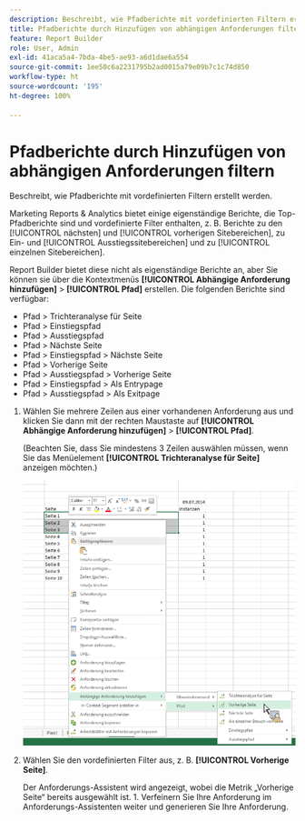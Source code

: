 ```yaml
---
description: Beschreibt, wie Pfadberichte mit vordefinierten Filtern erstellt werden.
title: Pfadberichte durch Hinzufügen von abhängigen Anforderungen filtern
feature: Report Builder
role: User, Admin
exl-id: 41aca5a4-7bda-4be5-ae93-a6d1dae6a554
source-git-commit: 1ee50c6a2231795b2ad0015a79e09b7c1c74d850
workflow-type: ht
source-wordcount: '195'
ht-degree: 100%

---
```


# Pfadberichte durch Hinzufügen von abhängigen Anforderungen filtern

Beschreibt, wie Pfadberichte mit vordefinierten Filtern erstellt werden.

Marketing Reports &amp; Analytics bietet einige eigenständige Berichte, die Top-Pfadberichte sind und vordefinierte Filter enthalten, z. B. Berichte zu den [!UICONTROL nächsten] und [!UICONTROL vorherigen Sitebereichen], zu Ein- und [!UICONTROL Ausstiegssitebereichen] und zu [!UICONTROL einzelnen Sitebereichen].

Report Builder bietet diese nicht als eigenständige Berichte an, aber Sie können sie über die Kontextmenüs **[!UICONTROL Abhängige Anforderung hinzufügen]** > **[!UICONTROL Pfad]** erstellen. Die folgenden Berichte sind verfügbar:

* Pfad > Trichteranalyse für Seite
* Pfad > Einstiegspfad
* Pfad > Ausstiegspfad
* Pfad > Nächste Seite
* Pfad > Einstiegspfad > Nächste Seite
* Pfad > Vorherige Seite
* Pfad > Ausstiegspfad > Vorherige Seite
* Pfad > Einstiegspfad > Als Entrypage
* Pfad > Ausstiegspfad > Als Exitpage

1. Wählen Sie mehrere Zeilen aus einer vorhandenen Anforderung aus und klicken Sie dann mit der rechten Maustaste auf **[!UICONTROL Abhängige Anforderung hinzufügen]** > **[!UICONTROL Pfad]**.

   (Beachten Sie, dass Sie mindestens 3 Zeilen auswählen müssen, wenn Sie das Menüelement **[!UICONTROL Trichteranalyse für Seite]** anzeigen möchten.)

   ![](assets/dependen_request.png)

1. Wählen Sie den vordefinierten Filter aus, z. B. **[!UICONTROL Vorherige Seite]**.

   Der Anforderungs-Assistent wird angezeigt, wobei die Metrik „Vorherige Seite“ bereits ausgewählt ist. 1. Verfeinern Sie Ihre Anforderung im Anforderungs-Assistenten weiter und generieren Sie Ihre Anforderung.
